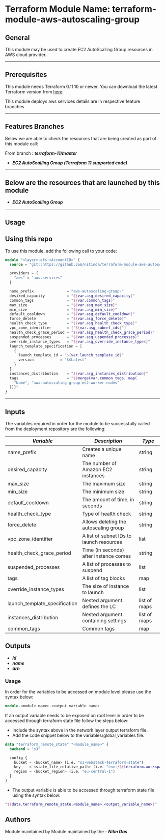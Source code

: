 # Terraform Module Name: terraform-module-aws-autoscaling-group


## General

This module may be used to create EC2 AutoScalling Group resources in AWS cloud provider..

---


## Prerequisites

This module needs Terraform 0.11.10 or newer.
You can download the latest Terraform version from [here](https://www.terraform.io/downloads.html).

This module deploys aws services details are in respective feature branches.

---

## Features Branches

Below we are able to check the resources that are being created as part of this module call:

From branch : **_terraform-11/master_**

* **_EC2 AutoScalling Group (Terraform 11 supported code)_**


---

## Below are the resources that are launched by this module

* **_EC2 AutoScalling Group_**


---

## Usage

## Using this repo

To use this module, add the following call to your code:

```tf
module "<layer>-efs-<AccountID>" {
  source = "git::https://github.com/nitinda/terraform-module-aws-autoscaling-group.git?ref=terraform-11/master"

  providers = {
    "aws" = "aws.services"
  }

  name_prefix               = "aws-autoscaling-group-"
  desired_capacity          = "${var.asg_desired_capacity}"
  common_tags               = "${var.common_tags}"
  max_size                  = "${var.asg_max_size}"
  min_size                  = "${var.asg_min_size}"
  default_cooldown          = "${var.asg_default_cooldown}"
  force_delete              = "${var.asg_force_delete}"
  health_check_type         = "${var.asg_health_check_type}"
  vpc_zone_identifier       = ["${var.asg_subnet_ids}"]
  health_check_grace_period = "${var.asg_health_check_grace_period}"
  suspended_processes       = "${var.asg_uspended_processes}"
  override_instance_types   = "${var.asg_override_instance_types}"
  launch_template_specification = [
    {
      launch_template_id = "${var.launch_template_id}"
      version            = "$$Latest"
    }
  ]
  instances_distribution    = "${var.asg_instances_distribution}"
  tags                      = "${merge(var.common_tags, map(
    "Name", "aws-autoscaling-group-ec2-worker-nodes"
  ))}"
}
```
---

## Inputs

The variables required in order for the module to be successfully called from the deployment repository are the following:


|         **_Variable_**        |            **_Description_**             |   **_Type_**   |
|-------------------------------|------------------------------------------|----------------|
| name_prefix                   | Creates a unique name                    | string          |
| desired_capacity              | The number of Amazon EC2 instances       | string          |
| max_size                      | The maximum size                         | string          |
| min_size                      | The minimum size                         | string          |
| default_cooldown              | The amount of time, in seconds           | string          |
| health_check_type             | Type of health check                     | string          |
| force_delete                  | Allows deleting the autoscaling group    | string          |
| vpc_zone_identifier           | A list of subnet IDs to launch resources | list            |
| health_check_grace_period     | Time (in seconds) after instance comes   | string          |
| suspended_processes           | A list of processes to suspend           | list            |
| tags                          | A list of tag blocks                     | map             |
| override_instance_types       | The size of instance to launch           | list            |
| launch_template_specification | Nested argument defines the LC           | list of maps    |
| instances_distribution        | Nested argument containing settings      | list of maps    |
| common_tags                   | Common tags                              | map             |





## Outputs

* **_id_**
* **_name_**
* **_arn_**




### Usage
In order for the variables to be accessed on module level please use the syntax below:

```tf
module.<module_name>.<output_variable_name>
```

If an output variable needs to be exposed on root level in order to be accessed through terraform state file follow the steps below:

- Include the syntax above in the network layer output terraform file.
- Add the code snippet below to the variables/global_variables file.

```tf
data "terraform_remote_state" "<module_name>" {
  backend = "s3"

  config {
    bucket = <bucket_name> (i.e. "s3-webstack-terraform-state")
    key    = <state_file_relative_path> (i.e. "env:/${terraform.workspace}/4_Networking/terraform.tfstate")
    region = <bucket_region> (i.e. "eu-central-1")
  }
}
```

- The output variable is able to be accessed through terraform state file using the syntax below:

```tf
"${data.terraform_remote_state.<module_name>.<output_variable_name>}"
```

## Authors
Module maintained by Module maintained by the - **_Nitin Das_**
